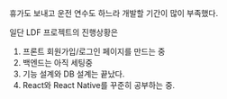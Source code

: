 휴가도 보내고 운전 연수도 하느라 개발할 기간이 많이 부족했다.

일단 LDF 프로젝트의 진행상황은

1. 프론트 회원가입/로그인 페이지를 만드는 중
2. 백엔드는 아직 세팅중
3. 기능 설계와 DB 설계는 끝났다.
4. React와 React Native를 꾸준히 공부하는 중.